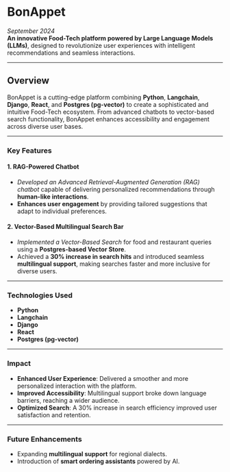 # BonAppet

*September 2024*  
**An innovative Food-Tech platform powered by Large Language Models (LLMs)**, designed to revolutionize user experiences with intelligent recommendations and seamless interactions.  

---

## **Overview**  

BonAppet is a cutting-edge platform combining **Python**, **Langchain**, **Django**, **React**, and **Postgres (pg-vector)** to create a sophisticated and intuitive Food-Tech ecosystem. From advanced chatbots to vector-based search functionality, BonAppet enhances accessibility and engagement across diverse user bases.  

---

### **Key Features**  

#### **1. RAG-Powered Chatbot**  
- *Developed an Advanced Retrieval-Augmented Generation (RAG) chatbot* capable of delivering personalized recommendations through **human-like interactions**.  
- **Enhances user engagement** by providing tailored suggestions that adapt to individual preferences.  

#### **2. Vector-Based Multilingual Search Bar**  
- *Implemented a Vector-Based Search* for food and restaurant queries using a **Postgres-based Vector Store**.  
- Achieved a **30% increase in search hits** and introduced seamless **multilingual support**, making searches faster and more inclusive for diverse users.  

---

### **Technologies Used**  

- **Python**  
- **Langchain**  
- **Django**  
- **React**  
- **Postgres (pg-vector)**  

---

### **Impact**  

- **Enhanced User Experience**: Delivered a smoother and more personalized interaction with the platform.  
- **Improved Accessibility**: Multilingual support broke down language barriers, reaching a wider audience.  
- **Optimized Search**: A 30% increase in search efficiency improved user satisfaction and retention.  

---

### **Future Enhancements**  

- Expanding **multilingual support** for regional dialects.  
- Introduction of **smart ordering assistants** powered by AI.  
